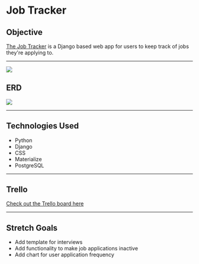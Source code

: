 # Job Tracker

## Objective

[The Job Tracker](#) is a Django based web app for users to keep track of jobs they're applying to.

---
<img src = "https://i.imgur.com/lAX3M9x.png">

## ERD
<img src = "https://i.imgur.com/6zyFIMz.png">

---
## Technologies Used
* Python
* Django
* CSS
* Materialize 
* PostgreSQL
---
## Trello

[Check out the Trello board here](https://trello.com/b/aT6Ub0si/job-tracker)

--- 
## Stretch Goals
* Add template for interviews
* Add functionality to make job applications inactive 
* Add chart for user application frequency